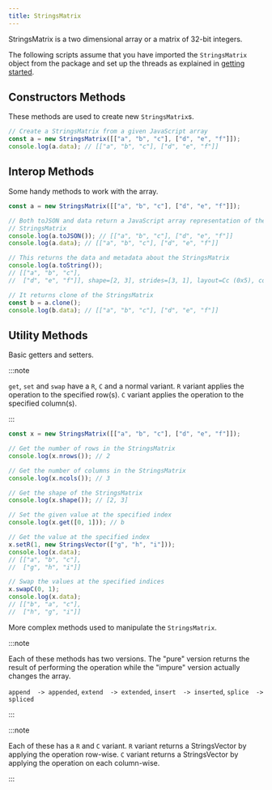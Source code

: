 ```yaml
---
title: StringsMatrix
---
```


StringsMatrix is a two dimensional array or a matrix of 32-bit integers.

The following scripts assume that you have imported the `StringsMatrix` object
from the package and set up the threads as explained in [getting started](../).

## Constructors Methods

These methods are used to create new `StringsMatrix`s.

```js
// Create a StringsMatrix from a given JavaScript array
const a = new StringsMatrix([["a", "b", "c"], ["d", "e", "f"]]);
console.log(a.data); // [["a", "b", "c"], ["d", "e", "f"]]
```

## Interop Methods

Some handy methods to work with the array.

```js
const a = new StringsMatrix([["a", "b", "c"], ["d", "e", "f"]]);

// Both toJSON and data return a JavaScript array representation of the
// StringsMatrix
console.log(a.toJSON()); // [["a", "b", "c"], ["d", "e", "f"]]
console.log(a.data); // [["a", "b", "c"], ["d", "e", "f"]]

// This returns the data and metadata about the StringsMatrix
console.log(a.toString());
// [["a", "b", "c"],
//  ["d", "e", "f"]], shape=[2, 3], strides=[3, 1], layout=Cc (0x5), const ndim=2

// It returns clone of the StringsMatrix
const b = a.clone();
console.log(b.data); // [["a", "b", "c"], ["d", "e", "f"]]
```

## Utility Methods

Basic getters and setters.

:::note

`get`, `set` and `swap` have a `R`, `C` and a normal variant. `R` variant
applies the operation to the specified row(s). `C` variant applies the operation
to the specified column(s).

:::

```js
const x = new StringsMatrix([["a", "b", "c"], ["d", "e", "f"]]);

// Get the number of rows in the StringsMatrix
console.log(x.nrows()); // 2

// Get the number of columns in the StringsMatrix
console.log(x.ncols()); // 3

// Get the shape of the StringsMatrix
console.log(x.shape()); // [2, 3]

// Set the given value at the specified index
console.log(x.get([0, 1])); // b

// Get the value at the specified index
x.setR(1, new StringsVector(["g", "h", "i"]));
console.log(x.data);
// [["a", "b", "c"],
//  ["g", "h", "i"]]

// Swap the values at the specified indices
x.swapC(0, 1);
console.log(x.data);
// [["b", "a", "c"],
//  ["h", "g", "i"]]
```

More complex methods used to manipulate the `StringsMatrix`.

:::note

Each of these methods has two versions. The "pure" version returns the result of
performing the operation while the "impure" version actually changes the array.

`append  -> appended`,
`extend  -> extended`,
`insert  -> inserted`,
`splice  -> spliced`

:::

:::note

Each of these has a `R` and `C` variant. `R` variant returns a StringsVector by
applying the operation row-wise. `C` variant returns a StringsVector by applying
the operation on each column-wise.

:::

```js
```
